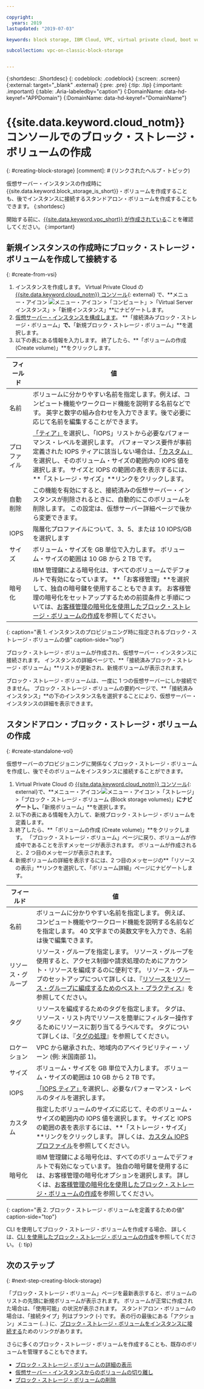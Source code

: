 ```yaml
---

copyright:
  years: 2019
lastupdated: "2019-07-03"

keywords: block storage, IBM Cloud, VPC, virtual private cloud, boot volume, data volume, volume, data storage, VSI, virtual server instance, instance, IOPS

subcollection: vpc-on-classic-block-storage


---
```


{:shortdesc: .Shortdesc}
{: codeblock: .codeblock}
{:screen: .screen}
{:external: target="_blank" .external}
{:pre: .pre}
{:tip: .tip}
{:important: .important}
{:table: .Aria-labeledby="caption"}
{:DomainName: data-hd-keyref="APPDomain"}
{:DomainName: data-hd-keyref="DomainName"}

# {{site.data.keyword.cloud_notm}} コンソールでのブロック・ストレージ・ボリュームの作成
{: #creating-block-storage}
[comment]: # (リンクされたヘルプ・トピック)

仮想サーバー・インスタンスの作成時に{{site.data.keyword.block_storage_is_short}}・ボリュームを作成することも、後でインスタンスに接続するスタンドアロン・ボリュームを作成することもできます。
{:shortdesc}

開始する前に、[{{site.data.keyword.vpc_short}} が作成されている](/docs/vpc-on-classic?topic=vpc-on-classic-getting-started)ことを確認してください。
{:important}

## 新規インスタンスの作成時にブロック・ストレージ・ボリュームを作成して接続する
{: #create-from-vsi}

1. インスタンスを作成します。 Virtual Private Cloud の [{{site.data.keyword.cloud_notm}} コンソール](https://{DomainName}/vpc){: external} で、**メニュー・アイコン ![メニュー・アイコン](../../icons/icon_hamburger.svg) >「コンピュート」>「Virtual Server インスタンス」>「新規インスタンス」**にナビゲートします。
1. [仮想サーバー・インスタンスを構成します](/docs/vpc-on-classic-vsi?topic=vpc-on-classic-vsi-creating-virtual-servers)。 **「接続済みブロック・ストレージ・ボリューム」**で、**「新規ブロック・ストレージ・ボリューム」**を選択します。
1. 以下の表にある情報を入力します。  終了したら、**「ボリュームの作成 (Create volume)」**をクリックします。

| フィールド | 値 |
|-------|-------|
| 名前  | ボリュームに分かりやすい名前を指定します。例えば、コンピュート機能やワークロード機能を説明する名前などです。 英字と数字の組み合わせを入力できます。後で必要に応じて名前を編集することができます。 |
| プロファイル | [「ティア」](/docs/vpc-on-classic-block-storage?topic=vpc-on-classic-block-storage-block-storage-profiles#tiers)を選択し、「IOPS」リストから必要なパフォーマンス・レベルを選択します。 パフォーマンス要件が事前定義された IOPS ティアに該当しない場合は、[「カスタム」](/docs/vpc-on-classic-block-storage?topic=vpc-on-classic-block-storage-block-storage-profiles#custom)を選択し、そのボリューム・サイズの範囲内の IOPS 値を選択します。 サイズと IOPS の範囲の表を表示するには、**「ストレージ・サイズ」**リンクをクリックします。 |
| 自動削除 | この機能を有効にすると、接続済みの仮想サーバー・インスタンスが削除されるときに、自動的にこのボリュームを削除します。 この設定は、仮想サーバー詳細ページで後から変更できます。 |
| IOPS | 階層化プロファイルについて、3、5、または 10 IOPS/GB を選択します |
| サイズ | ボリューム・サイズを GB 単位で入力します。  ボリューム・サイズの範囲は 10 GB から 2 TB です。 |
| 暗号化 | IBM 管理鍵による暗号化は、すべてのボリュームでデフォルトで有効になっています。 **「お客様管理」**を選択して、独自の暗号鍵を使用することもできます。  お客様管理の暗号化をセットアップするための前提条件と手順については、[お客様管理の暗号化を使用したブロック・ストレージ・ボリュームの作成](/docs/vpc-on-classic-block-storage?topic=vpc-on-classic-block-storage-block-storage-encryption)を参照してください。 |
{: caption="表 1. インスタンスのプロビジョニング時に指定されるブロック・ストレージ・ボリュームの値" caption-side="top"}

ブロック・ストレージ・ボリュームが作成され、仮想サーバー・インスタンスに接続されます。 インスタンスの詳細ページで、**「接続済みブロック・ストレージ・ボリューム」**リストが更新され、新規ボリュームが表示されます。

ブロック・ストレージ・ボリュームは、一度に 1 つの仮想サーバーにしか接続できません。 ブロック・ストレージ・ボリュームの要約ページで、**「接続済みインスタンス」**の下のインスタンス名を選択することにより、仮想サーバー・インスタンスの詳細を表示できます。

## スタンドアロン・ブロック・ストレージ・ボリュームの作成
{: #create-standalone-vol}

仮想サーバーのプロビジョニングに関係なくブロック・ストレージ・ボリュームを作成し、後でそのボリュームをインスタンスに接続することができます。

1. Virtual Private Cloud の [{{site.data.keyword.cloud_notm}} コンソール](https://{DomainName}/vpc){: external}で、**メニュー・アイコン![メニュー・アイコン](../../icons/icon_hamburger.svg) >「ストレージ」>「ブロック・ストレージ・ボリューム (Block storage volumes)」**にナビゲートし、**「新規ボリューム」**を選択します。
1. 以下の表にある情報を入力して、新規ブロック・ストレージ・ボリュームを定義します。
1. 終了したら、**「ボリュームの作成 (Create volume)」**をクリックします。 「ブロック・ストレージ・ボリューム」ページに戻り、ボリュームが作成中であることを示すメッセージが表示されます。 ボリュームが作成されると、2 つ目のメッセージが表示されます。
1. 新規ボリュームの詳細を表示するには、2 つ目のメッセージの**「リソースの表示」**リンクを選択して、「ボリューム詳細」ページにナビゲートします。

| フィールド | 値 |
|-------|-------|
| 名前  | ボリュームに分かりやすい名前を指定します。 例えば、コンピュート機能やワークロード機能を説明する名前などを指定します。 40 文字までの英数文字を入力でき、名前は後で編集できます。 |
| リソース・グループ | リソース・グループを指定します。 リソース・グループを使用すると、アクセス制御や請求処理のためにアカウント・リソースを編成するのに便利です。 リソース・グループのセットアップについて詳しくは、『[リソースをリソース・グループに編成するためのベスト・プラクティス](/docs/resources?topic=resources-bp_resourcegroups#setuprgs)』を参照してください。 |
| タグ | リソースを編成するためのタグを指定します。 タグは、リソース・リスト内でリソースを簡単にフィルター操作するためにリソースに割り当てるラベルです。 タグについて詳しくは、『[タグの処理](/docs/resources?topic=resources-tag)』を参照してください。 |
| ロケーション | VPC から継承された、地域内のアベイラビリティー・ゾーン (例: 米国南部 1)。 |
| サイズ | ボリューム・サイズを GB 単位で入力します。  ボリューム・サイズの範囲は 10 GB から 2 TB です。 |
| IOPS | [「IOPS ティア」](/docs/vpc-on-classic-block-storage?topic=vpc-on-classic-block-storage-block-storage-profiles#tiers)を選択し、必要なパフォーマンス・レベルのタイルを選択します。 |
| カスタム | 指定したボリュームのサイズに応じて、そのボリューム・サイズの範囲内の IOPS 値を選択します。  サイズと IOPS の範囲の表を表示するには、**「ストレージ・サイズ」**リンクをクリックします。 詳しくは、[カスタム IOPS プロファイル](/docs/vpc-on-classic-block-storage?topic=vpc-on-classic-block-storage-block-storage-profiles#custom)を参照してください。 |
| 暗号化 | IBM 管理鍵による暗号化は、すべてのボリュームでデフォルトで有効になっています。 独自の暗号鍵を使用するには、お客様管理の暗号化オプションを選択します。 詳しくは、[お客様管理の暗号化を使用したブロック・ストレージ・ボリュームの作成](/docs/vpc-on-classic-block-storage?topic=vpc-on-classic-block-storage-block-storage-encryption)を参照してください。|
{: caption="表 2. ブロック・ストレージ・ボリュームを定義するための値" caption-side="top"}

CLI を使用してブロック・ストレージ・ボリュームを作成する場合、 詳しくは、[CLI を使用したブロック・ストレージ・ボリュームの作成](/docs/vpc-on-classic-block-storage?topic=vpc-on-classic-block-storage-creating-block-storage-cli)を参照してください。
{: tip}

## 次のステップ
{: #next-step-creating-block-storage}

「ブロック・ストレージ・ボリューム」ページを最新表示すると、ボリュームのリストの先頭に新規ボリュームが表示されます。 ボリュームが正常に作成された場合は、「使用可能」の状況が表示されます。 スタンドアロン・ボリュームの場合は、「接続タイプ」列はブランク (-) です。 表の行の最後にある「アクション」メニュー (...) に、[ブロック・ストレージ・ボリュームをインスタンスに接続する](/docs/vpc-on-classic-block-storage?topic=vpc-on-classic-block-storage-attaching-block-storage)ためのリンクがあります。

さらに多くのブロック・ストレージ・ボリュームを作成することも、既存のボリュームを管理することもできます。

* [ブロック・ストレージ・ボリュームの詳細の表示](/docs/vpc-on-classic-block-storage?topic=vpc-on-classic-block-storage-viewing-block-storage)
* [仮想サーバー・インスタンスからのボリュームの切り離し](/docs/vpc-on-classic-block-storage?topic=vpc-on-classic-block-storage-managing-block-storage#detach)
* [ブロック・ストレージ・ボリュームの削除](/docs/vpc-on-classic-block-storage?topic=vpc-on-classic-block-storage-managing-block-storage#delete)
